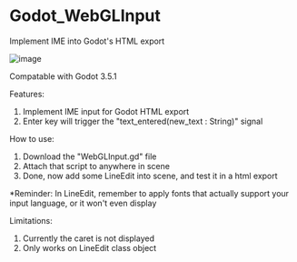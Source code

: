 # Godot_WebGLInput
Implement IME into Godot's HTML export

![image](https://user-images.githubusercontent.com/26960237/210824397-3cd5ee41-8849-4747-ba3d-865ae1f3ab8c.png)

Compatable with Godot 3.5.1

Features:
1. Implement IME input for Godot HTML export
2. Enter key will trigger the "text_entered(new_text : String)" signal


How to use:
1. Download the "WebGLInput.gd" file
2. Attach that script to anywhere in scene
3. Done, now add some LineEdit into scene, and test it in a html export

*Reminder: In LineEdit, remember to apply fonts that actually support your input language, or it won't even display

Limitations:
1. Currently the caret is not displayed
2. Only works on LineEdit class object

